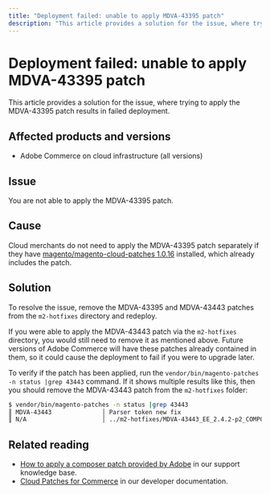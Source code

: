 ```yaml
---
title: "Deployment failed: unable to apply MDVA-43395 patch"
description: "This article provides a solution for the issue, where trying to apply the MDVA-43395 patch results in failed deployment."
---
```


# Deployment failed: unable to apply MDVA-43395 patch

This article provides a solution for the issue, where trying to apply the MDVA-43395 patch results in failed deployment.

## Affected products and versions

* Adobe Commerce on cloud infrastructure (all versions)

## Issue

You are not able to apply the MDVA-43395 patch.

## Cause

Cloud merchants do not need to apply the MDVA-43395 patch separately if they have [magento/magento-cloud-patches 1.0.16](https://devdocs.magento.com/cloud/release-notes/mcp-release-notes.html#v1016) installed, which already includes the patch.

## Solution

To resolve the issue, remove the MDVA-43395 and MDVA-43443 patches from the `m2-hotfixes` directory and redeploy.

If you were able to apply the MDVA-43443 patch via the `m2-hotfixes` directory, you would still need to remove it as mentioned above. Future versions of Adobe Commerce will have these patches already contained in them, so it could cause the deployment to fail if you were to upgrade later.

To verify if the patch has been applied, run the `vendor/bin/magento-patches -n status |grep 43443` command.
If it shows multiple results like this, then you should remove the MDVA-43443 patch from the `m2-hotfixes` folder:

```bash
$ vendor/bin/magento-patches -n status |grep 43443
║ MDVA-43443              │ Parser token new fix                                         │ Other           │ Adobe Commerce Support │ Applied     │ Patch type: Required                                     ║
║ N/A                     │ ../m2-hotfixes/MDVA-43443_EE_2.4.2-p2_COMPOSER_v1.patch      │ Other           │ Local                  │ Applied     │ Patch type: Custom                                       ║
```

## Related reading

* [How to apply a composer patch provided by Adobe](/help/how-to/general/how-to-apply-a-composer-patch-provided-by-magento.md) in our support knowledge base.
* [Cloud Patches for Commerce](https://devdocs.magento.com/cloud/release-notes/mcp-release-notes.html#v1016) in our developer documentation.